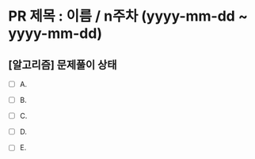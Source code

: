 # PR 제목 : 이름 / n주차 (yyyy-mm-dd ~ yyyy-mm-dd)

## [알고리즘] 문제풀이 상태

- [ ] A. 

- [ ] B. 

- [ ] C. 

- [ ] D. 

- [ ] E. 